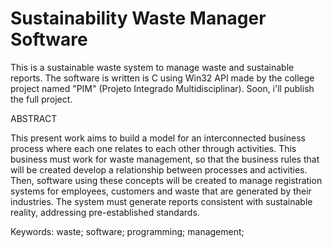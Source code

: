 # Sustainability Waste Manager Software

This is a sustainable waste system to manage waste and sustainable reports. The software is written is C using Win32 API made by the college project named "PIM" (Projeto Integrado Multidisciplinar). Soon, i'll publish the full project.

ABSTRACT

This present work aims to build a model for an interconnected business process where each one relates to each other through activities. This business must work for waste management, so that the business rules that will be created develop a relationship between processes and activities. Then, software using these concepts will be created to manage registration systems for employees, customers and waste that are generated by their industries. The system must generate reports consistent with sustainable reality, addressing pre-established standards.

Keywords: waste; software; programming; management;
